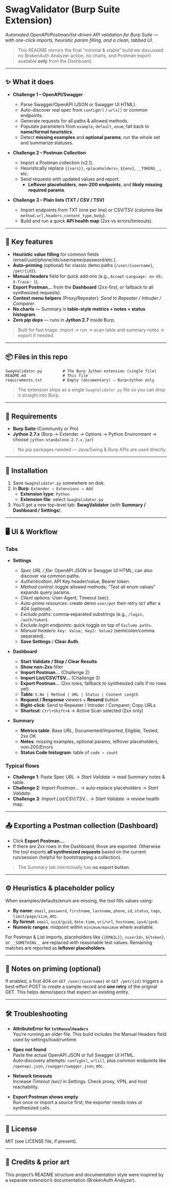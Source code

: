 # SwagValidator (Burp Suite Extension)

_Automated OpenAPI/Postman/list-driven API validation for Burp Suite — with one-click imports, heuristic param filling, and a clean, tabbed UI._

> This README mirrors the final “minimal & stable” build we discussed: no BrokenAuth Analyzer action, no charts, and Postman export available **only** from the Dashboard.

---

## ✨ What it does

- **Challenge 1 – OpenAPI/Swagger**
  - Parse Swagger/OpenAPI (JSON or Swagger UI HTML).
  - Auto-discover real spec from `configUrl` / `urls[]` or common endpoints.
  - Generate requests for all paths & allowed methods.
  - Populate parameters from `example`, `default`, `enum`; fall back to **name/format heuristics**.
  - Detect **missing examples** and **optional params**; run the whole set and summarize statuses.

- **Challenge 2 – Postman Collection**
  - Import a Postman collection (v2.1).
  - Heuristically replace `{{vars}}`, `<placeholders>`, `${env}`, `__TOKENS__`, etc.
  - Send requests with updated values and report:
    - **Leftover placeholders**, **non‑200 endpoints**, and **likely missing required params**.

- **Challenge 3 – Plain lists (TXT / CSV / TSV)**
  - Import endpoints from TXT (one per line) or CSV/TSV (columns like `method,url,headers,content_type,body`).
  - Build and run a quick **API health map** (2xx vs errors/timeouts).

---

## 🧩 Key features

- **Heuristic value filling** for common fields (email/uuid/phone/ids/username/password/etc.).
- **Auto-priming** (optional) for classic demo paths (`/user/{username}`, `/pet/{id}`).
- **Manual headers** field for quick add‑ons (e.g., `Accept-Language: en-US; X-Trace: 1`).  
- **Export Postman…** from the **Dashboard** (2xx-first, or fallback to all synthesized requests).
- **Context menu helpers** (Proxy/Repeater): _Send to Repeater / Intruder / Comparer_.
- **No charts** — Summary is **table-style metrics + notes + status histogram**.
- **Zero pip deps** — runs in **Jython 2.7** inside Burp.

> Built for fast triage: import → run → scan table and summary notes → export if needed.

---

## 📦 Files in this repo

```
SwagValidator.py         # The Burp Jython extension (single file)
README.md                # This file
requirements.txt         # Empty (documentary) — Burp+Jython only
```

> The extension ships as a single `SwagValidator.py` file so you can drop it straight into Burp.

---

## 🔧 Requirements

- **Burp Suite** (Community or Pro)
- **Jython 2.7.x** (Burp → Extender → Options → Python Environment → choose `jython-standalone-2.7.x.jar`)

> No pip packages needed — Java/Swing & Burp APIs are used directly.

---

## 🚀 Installation

1. Save `SwagValidator.py` somewhere on disk.
2. In **Burp**: `Extender → Extensions → Add`  
   - **Extension type**: `Python`  
   - **Extension file**: select `SwagValidator.py`  
3. You’ll get a new top-level tab: **SwagValidator** (with **Summary / Dashboard / Settings**).

---

## 🖥️ UI & Workflow

### Tabs

- **Settings**
  - _Spec URL / file_: OpenAPI JSON or Swagger UI HTML; can also discover via common paths.
  - _Authentication_: API Key header/value, Bearer token.
  - _Method control_: toggle allowed methods; “Test all enum values” expands query params.
  - _Client options_: User-Agent, Timeout (sec).
  - _Auto-prime resources_: create demo `user/pet` then retry `GET` after a 404 (optional).
  - _Exclude paths_: comma‑separated substrings (e.g., `/login, /auth/token`).
  - _Exclude login endpoints_: quick toggle on top of `Exclude paths`.
  - _Manual headers_: `Key: Value; Key2: Value2` (semicolon/comma separated).
  - **Save Settings** / **Clear Auth**.

- **Dashboard**
  - **Start Validate / Stop / Clear Results**
  - **Show non‑2xx** filter
  - **Import Postman…** (Challenge 2)
  - **Import List/CSV/TSV…** (Challenge 3)
  - **Export Postman…** (2xx rows; fallback to synthesized calls if no rows yet)
  - **Table**: `S.No | Method | URL | Status | Content Length`
  - **Request / Response** viewers + **Resend** button
  - **Right‑click**: Send to Repeater / Intruder / Comparer; Copy URLs
  - **Shortcut**: `Ctrl+Shift+A` → Active Scan selected (2xx only)

- **Summary**
  - **Metrics table**: Base URL, Documented/Imported, Eligible, Tested, 2xx OK
  - **Notes**: missing examples, optional params, leftover placeholders, non‑200/Errors
  - **Status Code histogram**: table of `code → count`

### Typical flows

- **Challenge 1**: Paste Spec URL → _Start Validate_ → read Summary notes & table.
- **Challenge 2**: _Import Postman…_ → auto‑replace placeholders → _Start Validate_.
- **Challenge 3**: _Import List/CSV/TSV…_ → _Start Validate_ → review health map.

---

## 📤 Exporting a Postman collection (Dashboard)

- Click **Export Postman…**.  
- If there are 2xx rows in the Dashboard, those are exported. Otherwise the tool exports **all synthesized requests** based on the current run/session (helpful for bootstrapping a collection).

> The Summary tab intentionally has **no export button**.

---

## ⚙️ Heuristics & placeholder policy

When examples/defaults/enum are missing, the tool fills values using:
- **By name**: `email`, `password`, `firstname`, `lastname`, `phone`, `id`, `status`, `tags`, `limit/page/size`, etc.
- **By format**: `email`, `uuid/guid`, `date-time`, `uri/url`, `hostname`, `ipv4/ipv6`.
- **Numeric ranges**: midpoint within `minimum/maximum` where available.

For Postman & List imports, placeholders like `{{EMAIL}}`, `<userId>`, `${token}`, or `__SOMETHING__` are replaced with reasonable test values. Remaining matches are reported as **leftover placeholders**.

---

## 🧪 Notes on priming (optional)

If enabled, a first 404 on `GET /user/{username}` or `GET /pet/{id}` triggers a best‑effort POST to create a sample record and **one retry** of the original GET. This helps demo/specs that expect an existing entity.

---

## 🛠️ Troubleshooting

- **AttributeError for `txtManualHeaders`**  
  You’re running an older file. This build includes the Manual Headers field used by settings/load/runtime.

- **Spec not found**  
  Paste the actual OpenAPI JSON or full Swagger UI HTML. Auto‑discovery attempts: `configUrl`, `urls[]`, plus common endpoints like `/openapi.json`, `/swagger/swagger.json`, etc.

- **Network timeouts**  
  Increase _Timeout (sec)_ in Settings. Check proxy, VPN, and host reachability.

- **Export Postman shows empty**  
  Run once or import a source first; the exporter needs rows or synthesized calls.

---

## 📜 License

MIT (see LICENSE file, if present).

---

## 🙌 Credits & prior art

This project’s README structure and documentation style were inspired by a separate extension’s documentation (BrokenAuth Analyzer).